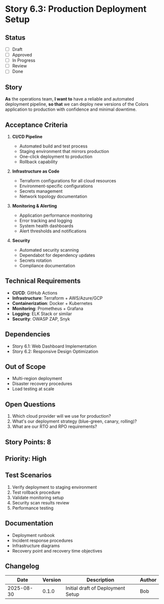 # Story 6.3: Production Deployment Setup

## Status

- [ ] Draft
- [ ] Approved
- [ ] In Progress
- [ ] Review
- [ ] Done

## Story

**As** the operations team,
**I want to** have a reliable and automated deployment pipeline,
**so that** we can deploy new versions of the Colors application to production with confidence and minimal downtime.

## Acceptance Criteria

1. **CI/CD Pipeline**
   - Automated build and test process
   - Staging environment that mirrors production
   - One-click deployment to production
   - Rollback capability

2. **Infrastructure as Code**
   - Terraform configurations for all cloud resources
   - Environment-specific configurations
   - Secrets management
   - Network topology documentation

3. **Monitoring & Alerting**
   - Application performance monitoring
   - Error tracking and logging
   - System health dashboards
   - Alert thresholds and notifications

4. **Security**
   - Automated security scanning
   - Dependabot for dependency updates
   - Secrets rotation
   - Compliance documentation

## Technical Requirements

- **CI/CD**: GitHub Actions
- **Infrastructure**: Terraform + AWS/Azure/GCP
- **Containerization**: Docker + Kubernetes
- **Monitoring**: Prometheus + Grafana
- **Logging**: ELK Stack or similar
- **Security**: OWASP ZAP, Snyk

## Dependencies

- Story 6.1: Web Dashboard Implementation
- Story 6.2: Responsive Design Optimization

## Out of Scope

- Multi-region deployment
- Disaster recovery procedures
- Load testing at scale

## Open Questions

1. Which cloud provider will we use for production?
2. What's our deployment strategy (blue-green, canary, rolling)?
3. What are our RTO and RPO requirements?

## Story Points: 8

## Priority: High

## Test Scenarios

1. Verify deployment to staging environment
2. Test rollback procedure
3. Validate monitoring setup
4. Security scan results review
5. Performance testing

## Documentation

- Deployment runbook
- Incident response procedures
- Infrastructure diagrams
- Recovery point and recovery time objectives

## Changelog

| Date       | Version | Description                          | Author |
|------------|---------|--------------------------------------|--------|
| 2025-08-30 | 0.1.0   | Initial draft of Deployment Setup    | Bob    |
